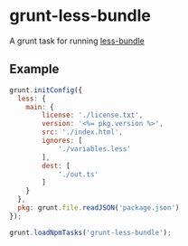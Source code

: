 # grunt-less-bundle

A grunt task for running [less-bundle](https://github.com/Platypi/less-bundle)

## Example

```js
grunt.initConfig({
  less: {
    main: {
        license: './license.txt',
        version: '<%= pkg.version %>',
        src: './index.html',
        ignores: [
            './variables.less'
        ],
        dest: [
            './out.ts'
        ]
    }
  },
  pkg: grunt.file.readJSON('package.json')
});

grunt.loadNpmTasks('grunt-less-bundle');
```
